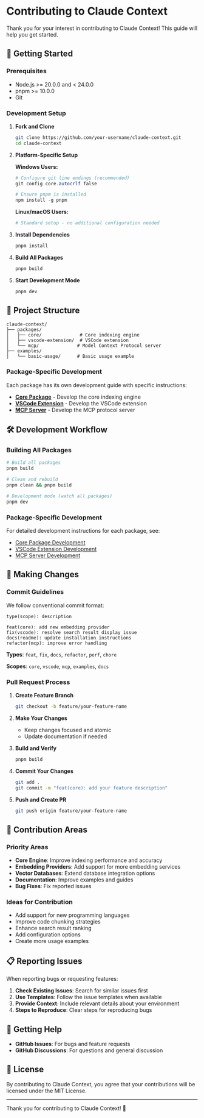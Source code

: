 # Contributing to Claude Context

Thank you for your interest in contributing to Claude Context! This guide will help you get started.

## 🚀 Getting Started

### Prerequisites

- Node.js >= 20.0.0 and < 24.0.0
- pnpm >= 10.0.0
- Git

### Development Setup

1. **Fork and Clone**

   ```bash
   git clone https://github.com/your-username/claude-context.git
   cd claude-context
   ```

2. **Platform-Specific Setup**

   **Windows Users:**

   ```powershell
   # Configure git line endings (recommended)
   git config core.autocrlf false

   # Ensure pnpm is installed
   npm install -g pnpm
   ```

   **Linux/macOS Users:**

   ```bash
   # Standard setup - no additional configuration needed
   ```

3. **Install Dependencies**

   ```bash
   pnpm install
   ```

4. **Build All Packages**

   ```bash
   pnpm build
   ```

5. **Start Development Mode**

   ```bash
   pnpm dev
   ```

## 📁 Project Structure

```
claude-context/
├── packages/
│   ├── core/              # Core indexing engine
│   ├── vscode-extension/  # VSCode extension
│   └── mcp/              # Model Context Protocol server
├── examples/
│   └── basic-usage/      # Basic usage example
```

### Package-Specific Development

Each package has its own development guide with specific instructions:

- **[Core Package](packages/core/CONTRIBUTING.md)** - Develop the core indexing engine
- **[VSCode Extension](packages/vscode-extension/CONTRIBUTING.md)** - Develop the VSCode extension
- **[MCP Server](packages/mcp/CONTRIBUTING.md)** - Develop the MCP protocol server

## 🛠️ Development Workflow

### Building All Packages

```bash
# Build all packages
pnpm build

# Clean and rebuild
pnpm clean && pnpm build

# Development mode (watch all packages)
pnpm dev
```

### Package-Specific Development

For detailed development instructions for each package, see:

- [Core Package Development](packages/core/CONTRIBUTING.md)
- [VSCode Extension Development](packages/vscode-extension/CONTRIBUTING.md)
- [MCP Server Development](packages/mcp/CONTRIBUTING.md)

## 📝 Making Changes

### Commit Guidelines

We follow conventional commit format:

```
type(scope): description

feat(core): add new embedding provider
fix(vscode): resolve search result display issue
docs(readme): update installation instructions
refactor(mcp): improve error handling
```

**Types**: `feat`, `fix`, `docs`, `refactor`, `perf`, `chore`

**Scopes**: `core`, `vscode`, `mcp`, `examples`, `docs`

### Pull Request Process

1. **Create Feature Branch**

   ```bash
   git checkout -b feature/your-feature-name
   ```

2. **Make Your Changes**
   - Keep changes focused and atomic
   - Update documentation if needed

3. **Build and Verify**

   ```bash
   pnpm build
   ```

4. **Commit Your Changes**

   ```bash
   git add .
   git commit -m "feat(core): add your feature description"
   ```

5. **Push and Create PR**

   ```bash
   git push origin feature/your-feature-name
   ```

## 🎯 Contribution Areas

### Priority Areas

- **Core Engine**: Improve indexing performance and accuracy
- **Embedding Providers**: Add support for more embedding services
- **Vector Databases**: Extend database integration options
- **Documentation**: Improve examples and guides
- **Bug Fixes**: Fix reported issues

### Ideas for Contribution

- Add support for new programming languages
- Improve code chunking strategies
- Enhance search result ranking
- Add configuration options
- Create more usage examples

## 📋 Reporting Issues

When reporting bugs or requesting features:

1. **Check Existing Issues**: Search for similar issues first
2. **Use Templates**: Follow the issue templates when available
3. **Provide Context**: Include relevant details about your environment
4. **Steps to Reproduce**: Clear steps for reproducing bugs

## 💬 Getting Help

- **GitHub Issues**: For bugs and feature requests
- **GitHub Discussions**: For questions and general discussion

## 📄 License

By contributing to Claude Context, you agree that your contributions will be licensed under the MIT License.

---

Thank you for contributing to Claude Context! 🎉
